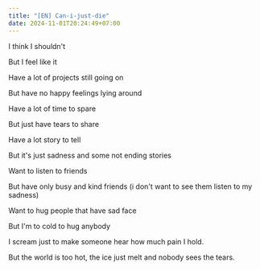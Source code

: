```yaml
---
title: "[EN] Can-i-just-die"
date: 2024-11-01T20:24:49+07:00
---
```


I think I shouldn't 

But I feel like it


Have a lot of projects still going on

But have no happy feelings lying around


Have a lot of time to spare

But just have tears to share


Have a lot story to tell

But it's just sadness and some not ending stories


Want to listen to friends

But have only busy and kind friends (i don't want to see them listen to my sadness)


Want to hug people that have sad face

But I'm to cold to hug anybody


I scream just to make someone hear how much pain I hold.

But the world is too hot, the ice just melt and nobody sees the tears.
